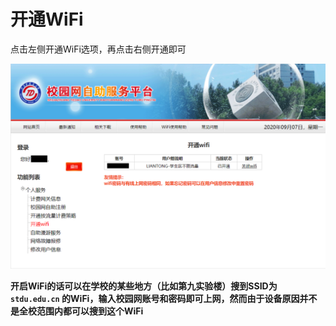 # 开通WiFi

点击左侧开通WiFi选项，再点击右侧开通即可

![](../images/4.png)

**开启WiFi的话可以在学校的某些地方（比如第九实验楼）搜到SSID为`stdu.edu.cn` 的WiFi，输入校园网账号和密码即可上网，然而由于设备原因并不是全校范围内都可以搜到这个WiFi**

